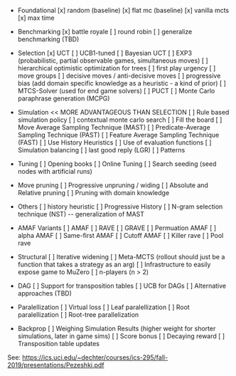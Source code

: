 
* Foundational
[x] random (baseline)
[x] flat mc (baseline)
[x] vanilla mcts
[x] max time

* Benchmarking
[x] battle royale
[ ] round robin
[ ] generalize benchmarking (TBD)

* Selection
[x] UCT
[ ] UCB1-tuned
[ ] Bayesian UCT
[ ] EXP3 (probabilistic, partial observable games, simultaneous moves)
[ ] hierarchical optimistic optimization for trees
[ ] first play urgency
[ ] move groups
[ ] decisive moves / anti-decisive moves
[ ] progressive bias (add domain specific knowledge as a heuristic - a kind of prior)
[ ] MTCS-Solver (used for end game solvers)
[ ] PUCT
[ ] Monte Carlo paraphrase generation (MCPG)

* Simulation << MORE ADVANTAGEOUS THAN SELECTION
[ ] Rule based simulation policy
[ ] contextual monte carlo search
[ ] Fill the board
[ ] Move Average Sampling Technique (MAST)
[ ] Predicate-Average Sampling Technique (PAST)
[ ] Feature Average Sampling Technique (FAST)
[ ] Use History Heuristics
[ ] Use of evaluation functions
[ ] Simulation balancing 
[ ] last good reply (LGR)
[ ] Patterns

* Tuning
[ ] Opening books
[ ] Online Tuning
[ ] Search seeding (seed nodes with artificial runs)


* Move pruning
[ ] Progressive unpruning / widing
[ ] Absolute and Relative pruning
[ ] Pruning with domain knowledge

* Others
[ ] history heuristic
[ ] Progressive History
[ ] N-gram selection technique (NST) -- generalization of MAST

* AMAF Variants
[ ] AMAF
[ ] RAVE
[ ] GRAVE
[ ] Permuation AMAF
[ ] alpha AMAF
[ ] Same-first AMAF
[ ] Cutoff AMAF
[ ] Killer rave
[ ] Pool rave

* Structural
[ ] Iterative widening
[ ] Meta-MCTS (rollout should just be a function that takes a strategy as an arg)
[ ] Infrastructure to easily expose game to MuZero
[ ] n-players (n > 2)

* DAG
[ ] Support for transposition tables
[ ] UCB for DAGs
[ ] Alternative approaches (TBD)


* Paralellization
[ ] Virtual loss
[ ] Leaf paralellization
[ ] Root paralellization
[ ] Root-tree parallelization

* Backprop
[ ] Weighing Simulation Results (higher weight for shorter simulations, later in game sims)
[ ] Score bonus
[ ] Decaying reward
[ ] Transposition table updates

See: https://ics.uci.edu/~dechter/courses/ics-295/fall-2019/presentations/Pezeshki.pdf
